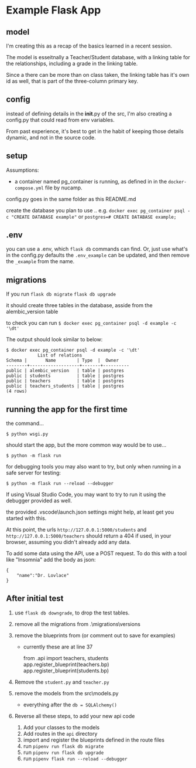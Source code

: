 # Example Flask App

## model

I'm creating this as a recap of the basics learned in a recent session.

The model is esseitnally a Teacher/Student database, with a linking table
for the relationships, including a grade in the linking table.

Since a there can be more than on class taken, the linking table has it's
own id as well, that is part of the three-column primary key.

## config

instead of defining details in the __init__.py of the src, I'm also 
creating a config.py that could read from env variables. 

From past experience, it's best to get in the habit of keeping 
those details dynamic, and not in the source code. 


## setup

Assumptions: 
- a container named pg_container is running, as defined in in the `docker-compose.yml` file by nucamp.

config.py goes in the same folder as this README.md 

create the database you plan to use ..
e.g. `docker exec pg_container psql -c "CREATE DATABASE example"`
or `postgres=# CREATE DATABASE example;`

## .env

you can use a .env, which `flask db` commands can find. 
Or, just use what's in the config.py defaults
the `.env_example` can be updated, and then remove the `_example` from the name.



## migrations

If you run 
`flask db migrate`
`flask db upgrade`

it should create three tables in the database, asside from the alembic_version table

to check you can run 
`$ docker exec pg_container psql -d example -c '\dt'`

The output should look similar to below:

    $ docker exec pg_container psql -d example -c '\dt'
                List of relations
    Schema |       Name        | Type  |  Owner
    --------+-------------------+-------+----------
    public | alembic_version   | table | postgres
    public | students          | table | postgres
    public | teachers          | table | postgres
    public | teachers_students | table | postgres
    (4 rows)


## running the app for the first time

the command...

    $ python wsgi.py 
    
should start the app, but the more common way would be to use...
    
    $ python -m flask run

for debugging tools you may also want to try, but only when running in a safe server for testing:

    $ python -m flask run --reload --debugger

If using Visual Studio Code, you may want to try to run it using the debugger provided as well. 

the provided .vscode\launch.json settings might help, at least get you started with this. 


At this point, the urls `http://127.0.0.1:5000/students` and `http://127.0.0.1:5000/teachers`
should return a 404 if used, in your browser, assuming you didn't already add any data. 

To add some data using the API, use a POST request.
To do this with a tool like "Insomnia" add the body as json:

    {
	    "name":"Dr. Lovlace"
    }


## After initial test



1. use `flask db downgrade`, to drop the test tables.

2. remove all the migrations from .\migrations\versions

3. remove the blueprints from (or comment out to save for examples)

    - currently these are at line 37

        from .api import teachers, students
        app.register_blueprint(teachers.bp)
        app.register_blueprint(students.bp)

4. Remove the `student.py` and `teacher.py`

5. remove the models from the src\models.py

    - everything after the `db = SQLAlchemy()`

6. Reverse all these steps, to add your new api code

    1. Add your classes to the models 
    2. Add routes in the `api` directory
    3. import and register the blueprints defined in the route files
    4. run `pipenv run flask db migrate`
    5. run `pipenv run flask db upgrade`
    6. run `pipenv flask run --reload --debugger`
    
